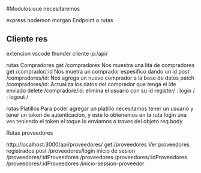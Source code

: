 

#Modulos que necesitaremos

express
nodemon
morgan
Endpoint o rutas 



## Cliente res
extencion vscode thunder cliente
ip:/api/

rutas Compradores
get /compradores Nos muestra una lita de compradores
get /comprador/:id Nos muetra un comprador espesifico dando un id
post /compradores/id: Nos agrega un nuevo comprador a la base de datos
patch /compradores/id: Actualiza los datos del comprador que tenga el ide enviado
delete /compradore/id: elimina el usuario con su id
register/ :
login / : 
logout / 

rutas Platillos
Para poder agregar un platillo necesitamos tener un usuario y tener
un token de autenticacion, y este lo obtenemos en la ruta login una ves 
teniendo el token el toque lo enviamos a traves del objeto req.body


Rutas proveedores

http://localhost:3000/api/proveedores/
get /proveedores      Ver proveedores registrados 
post /proveedores/login  inicio de sesion 
/proveedores/:idProveedores 
/proveedores
/proveedores/:idProveedores
/proveedores/:idProveedores
/inicio-session-proveedor
